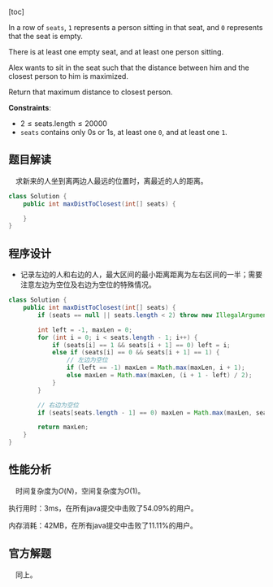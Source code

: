 [toc]

In a row of `seats`, `1` represents a person sitting in that seat, and `0` represents that the seat is empty. 

There is at least one empty seat, and at least one person sitting.

Alex wants to sit in the seat such that the distance between him and the closest person to him is maximized. 

Return that maximum distance to closest person.



**Constraints**:

* $2 \le \text{seats.length} \le 20000$
* `seats` contains only 0s or 1s, at least one `0`, and at least one `1`.



## 题目解读

&emsp;求新来的人坐到离两边人最远的位置时，离最近的人的距离。

```java
class Solution {
    public int maxDistToClosest(int[] seats) {

    }
}
```

## 程序设计

* 记录左边的人和右边的人，最大区间的最小距离距离为左右区间的一半；需要注意左边为空位及右边为空位的特殊情况。

```java
class Solution {
    public int maxDistToClosest(int[] seats) {
        if (seats == null || seats.length < 2) throw new IllegalArgumentException("invalid param");

        int left = -1, maxLen = 0;
        for (int i = 0; i < seats.length - 1; i++) {
            if (seats[i] == 1 && seats[i + 1] == 0) left = i;
            else if (seats[i] == 0 && seats[i + 1] == 1) {
                // 左边为空位
                if (left == -1) maxLen = Math.max(maxLen, i + 1);
                else maxLen = Math.max(maxLen, (i + 1 - left) / 2);
            }
        }

        // 右边为空位
        if (seats[seats.length - 1] == 0) maxLen = Math.max(maxLen, seats.length - 1 - left);

        return maxLen;
    }
}
```

## 性能分析

&emsp;时间复杂度为$O(N)$，空间复杂度为$O(1)$。

执行用时：3ms，在所有java提交中击败了54.09%的用户。

内存消耗：42MB，在所有java提交中击败了11.11%的用户。

## 官方解题

&emsp;同上。